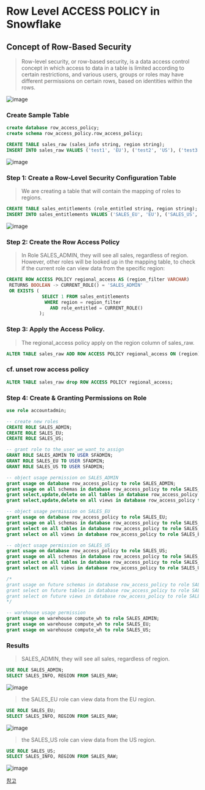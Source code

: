 # Row Level ACCESS POLICY in Snowflake

## Concept of Row-Based Security
> Row-level security, or row-based security, is a data access control concept in which access to data in a table is limited according to certain restrictions, and various users, groups or roles may have different permissions on certain rows, based on identities within the rows.

![image](https://user-images.githubusercontent.com/52474199/184362707-38e93778-8da3-476c-bc16-6a7de6990c6a.png)


### Create Sample Table

```sql
create database row_access_policy;
create schema row_access_policy.row_access_policy;

CREATE TABLE sales_raw (sales_info string, region string); 
INSERT INTO sales_raw VALUES ('test1', 'EU'), ('test2', 'US'), ('test3', 'UK'), ('test4', 'KR'), ('test5', 'JP'); 
```

![image](https://user-images.githubusercontent.com/52474199/184526119-b24349bf-bdda-444b-aebf-945135568b3b.png)




### Step 1: Create a Row-Level Security Configuration Table
> We are creating a table that will contain the mapping of roles to regions.

```sql
CREATE TABLE sales_entitlements (role_entitled string, region string); 
INSERT INTO sales_entitlements VALUES ('SALES_EU', 'EU'), ('SALES_US', 'US'), ('SALES_UK', 'UK'), ('SALES_KR', 'KR'), ('SALES_JP', 'JP');
```
![image](https://user-images.githubusercontent.com/52474199/184526100-7388e85e-e240-4938-866b-b65e67bed482.png)


###  Step 2: Create the Row Access Policy
> In Role SALES_ADMIN, they will see all sales, regardless of region.  
> However, other roles will be looked up in the mapping table, to check if the current role can view data from the specific region:

```sql
CREATE ROW ACCESS POLICY regional_access AS (region_filter VARCHAR) 
 RETURNS BOOLEAN -> CURRENT_ROLE() = 'SALES_ADMIN' 
 OR EXISTS (
             SELECT 1 FROM sales_entitlements   
              WHERE region = region_filter 
                AND role_entitled = CURRENT_ROLE()
            );
```

### Step 3: Apply the Access Policy.
> The regional_access policy apply on the region column of sales_raw.

```sql
ALTER TABLE sales_raw ADD ROW ACCESS POLICY regional_access ON (region);
```

### cf. unset row access policy
```sql
ALTER TABLE sales_raw drop ROW ACCESS POLICY regional_access;
```


### Step 4: Create & Granting Permissions on Role

```sql
use role accountadmin;

-- create new roles
CREATE ROLE SALES_ADMIN;
CREATE ROLE SALES_EU;
CREATE ROLE SALES_US;

-- grant role to the_user_we_want_to_assign
GRANT ROLE SALES_ADMIN TO USER SFADMIN;
GRANT ROLE SALES_EU TO USER SFADMIN;
GRANT ROLE SALES_US TO USER SFADMIN;

-- object usage permission on SALES_ADMIN
grant usage on database row_access_policy to role SALES_ADMIN;
grant usage on all schemas in database row_access_policy to role SALES_ADMIN;
grant select,update,delete on all tables in database row_access_policy to role SALES_ADMIN;
grant select,update,delete on all views in database row_access_policy to role SALES_ADMIN;

-- object usage permission on SALES_EU
grant usage on database row_access_policy to role SALES_EU;
grant usage on all schemas in database row_access_policy to role SALES_EU;
grant select on all tables in database row_access_policy to role SALES_EU;
grant select on all views in database row_access_policy to role SALES_EU;

-- object usage permission on SALES_US
grant usage on database row_access_policy to role SALES_US;
grant usage on all schemas in database row_access_policy to role SALES_US;
grant select on all tables in database row_access_policy to role SALES_US;
grant select on all views in database row_access_policy to role SALES_US;

/*
grant usage on future schemas in database row_access_policy to role SALES_ADMIN;
grant select on future tables in database row_access_policy to role SALES_ADMIN;
grant select on future views in database row_access_policy to role SALES_ADMIN;
*/

-- warehouse usage permission
grant usage on warehouse compute_wh to role SALES_ADMIN;
grant usage on warehouse compute_wh to role SALES_EU;
grant usage on warehouse compute_wh to role SALES_US;

```

### Results
> SALES_ADMIN, they will see all sales, regardless of region. 
```sql
USE ROLE SALES_ADMIN;
SELECT SALES_INFO, REGION FROM SALES_RAW;
```
![image](https://user-images.githubusercontent.com/52474199/184526832-a9350566-1765-47de-b74b-7f78887cb6fe.png)

> the SALES_EU role can view data from the EU region.
```sql
USE ROLE SALES_EU;
SELECT SALES_INFO, REGION FROM SALES_RAW;
```
![image](https://user-images.githubusercontent.com/52474199/184526858-375bce49-2923-4630-96b2-1808af8bce8e.png)

> the SALES_US role can view data from the US region.
```sql
USE ROLE SALES_US;
SELECT SALES_INFO, REGION FROM SALES_RAW;
```

![image](https://user-images.githubusercontent.com/52474199/184526887-4f66514b-14b0-4e80-ad40-728bc9356236.png)

[참고](https://blog.satoricyber.com/snowflake-row-level-sec/)
